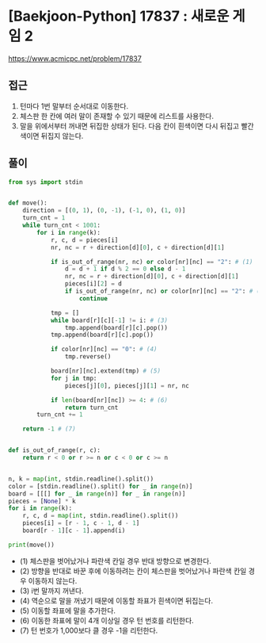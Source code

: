[Baekjoon-Python] 17837 : 새로운 게임 2
=
<https://www.acmicpc.net/problem/17837>


접근
--


1. 턴마다 1번 말부터 순서대로 이동한다.
2. 체스판 한 칸에 여러 말이 존재할 수 있기 때문에 리스트를 사용한다.
3. 말을 위에서부터 꺼내면 뒤집한 상태가 된다. 다음 칸이 흰색이면 다시 뒤집고 빨간색이면 뒤집지 않는다.


풀이
--



```python
from sys import stdin


def move():
    direction = [(0, 1), (0, -1), (-1, 0), (1, 0)]
    turn_cnt = 1
    while turn_cnt < 1001:
        for i in range(k):
            r, c, d = pieces[i]
            nr, nc = r + direction[d][0], c + direction[d][1]

            if is_out_of_range(nr, nc) or color[nr][nc] == "2": # (1)
                d = d + 1 if d % 2 == 0 else d - 1
                nr, nc = r + direction[d][0], c + direction[d][1]
                pieces[i][2] = d 
                if is_out_of_range(nr, nc) or color[nr][nc] == "2": # (2)
                    continue

            tmp = []
            while board[r][c][-1] != i: # (3)
                tmp.append(board[r][c].pop())
            tmp.append(board[r][c].pop())

            if color[nr][nc] == "0": # (4)
                tmp.reverse()

            board[nr][nc].extend(tmp) # (5)
            for j in tmp:
                pieces[j][0], pieces[j][1] = nr, nc

            if len(board[nr][nc]) >= 4: # (6)
                return turn_cnt
        turn_cnt += 1

    return -1 # (7)


def is_out_of_range(r, c):
    return r < 0 or r >= n or c < 0 or c >= n


n, k = map(int, stdin.readline().split())
color = [stdin.readline().split() for _ in range(n)]
board = [[[] for _ in range(n)] for _ in range(n)]
pieces = [None] * k
for i in range(k):
    r, c, d = map(int, stdin.readline().split())
    pieces[i] = [r - 1, c - 1, d - 1]
    board[r - 1][c - 1].append(i)

print(move())
```


* (1) 체스판을 벗어났거나 파란색 칸일 경우 반대 방향으로 변경한다.
* (2) 방향을 반대로 바꾼 후에 이동하려는 칸이 체스판을 벗어났거나 파란색 칸일 경우 이동하지 않는다.
* (3) i번 말까지 꺼낸다.
* (4) 역순으로 말을 꺼냈기 때문에 이동할 좌표가 흰색이면 뒤집는다.
* (5) 이동할 좌표에 말을 추가한다.
* (6) 이동한 좌표에 말이 4개 이상일 경우 턴 번호를 리턴한다.
* (7) 턴 번호가 1,000보다 클 경우 -1을 리턴한다.
